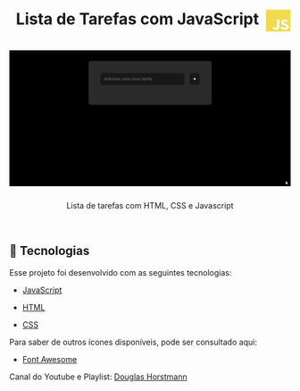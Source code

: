 
<h1 align="center">Lista de Tarefas com JavaScript<img align="right" height="40" width="45" src="https://raw.githubusercontent.com/devicons/devicon/master/icons/javascript/javascript-plain.svg"></h1>

<h1 align="center">
  <img src="./img/lista-tarefas-js.gif">
</h1>

<p class="lead" align="center">Lista de tarefas com HTML, CSS e Javascript</p>

<br>


 ## 🚀 Tecnologias

Esse projeto foi desenvolvido com as seguintes tecnologias:

- [JavaScript](https://www.w3schools.com/w3js/)

- [HTML](https://www.w3schools.com/html/)

- [CSS](https://www.w3schools.com/css/)

 Para saber de outros ícones disponíveis, pode ser consultado aqui:
- [Font Awesome](https://www.w3schools.com/icons/fontawesome_icons_webapp.asp)



Canal do Youtube e Playlist: [Douglas Horstmann](https://www.youtube.com/playlist?list=PLEuLN871skK7VRR-MVvkTC8eIlKL62Z0Q)
